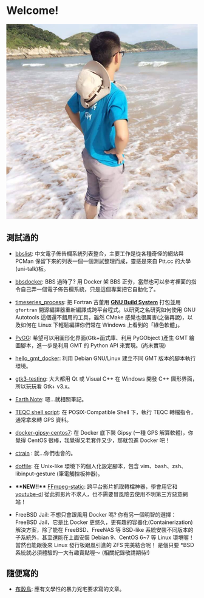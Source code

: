 # Welcome!

<img src="images/photo.jpg" alt="I don't know what it is" height="50%"/>

## 測試過的

* [bbslist](https://bbslist.github.io): 中文電子佈告欄系統列表整合，主要工作是從各種奇怪的網站與 PCMan 保留下來的列表一個一個測試整理而成，靈感是來自 Ptt.cc 的大學(uni-talk)板。

* [bbsdocker](https://github.com/bbsdocker): BBS 過時了? 用 Docker 架 BBS 正夯，當然也可以參考裡面的指令自己弄一個電子佈告欄系統，只是這個專案把它自動化了。

* [timeseries_process](https://github.com/sean0921/timeseries_process): 把 Fortran 古董用 [**GNU Build System**](https://en.wikipedia.org/wiki/GNU_Build_System) 打包並用 `gfortran` 開源編譯器重新編譯成跨平台程式。以研究之名研究如何使用 GNU Autotools 這個還不錯用的工具，雖然 CMake 感覺也很厲害(之後再說)，以及如何在 Linux 下輕鬆編譯你們常在 Windows 上看到的「綠色軟體」。

* [PyGG](https://github.com/sean0921/PyGG): 希望可以用圖形化界面(Gtk+函式庫、利用 PyGObject )產生 GMT 繪圖腳本，進一步是利用 GMT 的 Python API 來實現。(尚未實現)

* [hello_gmt_docker](https://github.com/sean0921/hello_gmt_docker): 利用 Debian GNU/Linux 建立不同 GMT 版本的腳本執行環境。

* [gtk3-testing](https://github.com/sean0921/gtk3-testing): 大大都用 Qt 或 Visual C++ 在 Windows 開發 C++ 圖形界面，所以玩玩看 Gtk+ v3.x。

* [Earth Note](https://earthnote.github.io): 嗯...就相關筆記。

* [TEQC shell script](https://github.com/sean0921/teqc_sh_script): 在 POSIX-Compatible Shell 下，執行 TEQC 轉檔指令，通常拿來轉 GPS 資料。

* [docker-gipsy-centos7](https://github.com/sean0921/docker-gipsy-centos7): 在 Docker 底下裝 Gipsy (一種 GPS 解算軟體)，你覺得 CentOS 很棒，我覺得又老套件又少，那就包進 Docker 吧！

* [ctrain](https://github.com/sean0921/ctrain) : 就...你們也會的。

* [dotfile](https://github.com/sean0921/dotfile): 在 Unix-like 環境下的個人化設定腳本，包含 vim、bash、zsh、libinput-gesture (筆電觸控板神器)。

* **\*\*NEW!!\*\*** [FFmpeg-static](http://myweb.ncku.edu.tw/~c44046040/ffmpeg-static/): 跨平台影片抓取轉檔神器，學會用它和 [youtube-dl](https://yt-dl.org) 從此抓影片不求人，也不需要冒風險去使用不明第三方惡意網站！

* FreeBSD Jail: 不想只會跟風用 Docker 嗎? 你有另一個明智的選擇：FreeBSD Jail，它是比 Docker 更悠久，更有趣的容器化(Containerization)解決方案，除了能在 FreeBSD、FreeNAS 等 BSD-like 系統安裝不同版本的子系統外，甚至還能在上面安裝 Debian 9、CentOS 6~7 等 Linux 環境喔！ 當然也能跟後來 Linux 發行板跟風引進的 ZFS 完美結合呢！ 是個只要 \*BSD 系統就必須體驗的一大有趣賣點喔～ (相關紀錄敬請期待!)

## 隨便寫的

* [布穀鳥](articles/cuckoo): 應有文學性的暴力兇宅要求寫的文章。
